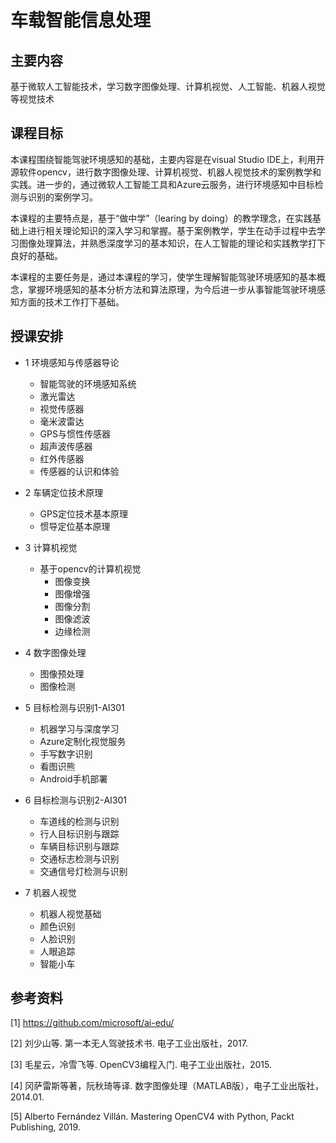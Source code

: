 # 车载智能信息处理


## 主要内容
基于微软人工智能技术，学习数字图像处理、计算机视觉、人工智能、机器人视觉等视觉技术


## 课程目标
本课程围绕智能驾驶环境感知的基础，主要内容是在visual Studio IDE上，利用开源软件opencv，进行数字图像处理、计算机视觉、机器人视觉技术的案例教学和实践。进一步的，通过微软人工智能工具和Azure云服务，进行环境感知中目标检测与识别的案例学习。

本课程的主要特点是，基于“做中学”（learing by doing）的教学理念，在实践基础上进行相关理论知识的深入学习和掌握。基于案例教学，学生在动手过程中去学习图像处理算法，并熟悉深度学习的基本知识，在人工智能的理论和实践教学打下良好的基础。

本课程的主要任务是，通过本课程的学习，使学生理解智能驾驶环境感知的基本概念，掌握环境感知的基本分析方法和算法原理，为今后进一步从事智能驾驶环境感知方面的技术工作打下基础。


## 授课安排

- 1 环境感知与传感器导论
  - 智能驾驶的环境感知系统
  - 激光雷达
  - 视觉传感器
  - 毫米波雷达
  - GPS与惯性传感器
  - 超声波传感器
  - 红外传感器
  - 传感器的认识和体验

- 2 车辆定位技术原理
  - GPS定位技术基本原理
  - 惯导定位基本原理
  
- 3 计算机视觉
  - 基于opencv的计算机视觉
    - 图像变换
    - 图像增强
    - 图像分割
    - 图像滤波
    - 边缘检测

- 4 数字图像处理
	- 图像预处理
	- 图像检测
  
- 5 目标检测与识别1-AI301
	- 机器学习与深度学习
	- Azure定制化视觉服务
	- 手写数字识别
	- 看图识熊
	- Android手机部署

- 6 目标检测与识别2-AI301
	- 车道线的检测与识别
	- 行人目标识别与跟踪
	- 车辆目标识别与跟踪
	- 交通标志检测与识别
	- 交通信号灯检测与识别

- 7 机器人视觉
    - 机器人视觉基础
    - 颜色识别
    - 人脸识别
    - 人眼追踪
    - 智能小车


## 参考资料
[1] https://github.com/microsoft/ai-edu/

[2] 刘少山等. 第一本无人驾驶技术书. 电子工业出版社，2017.

[3] 毛星云，冷雪飞等. OpenCV3编程入门. 电子工业出版社，2015.

[4] 冈萨雷斯等著，阮秋琦等译. 数字图像处理（MATLAB版），电子工业出版社，2014.01.

[5] Alberto Fernández Villán. Mastering OpenCV4 with Python, Packt Publishing, 2019.
